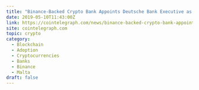 ```yaml
---
title: "Binance-Backed Crypto Bank Appoints Deutsche Bank Executive as New CEO"
date: 2019-05-10T11:43:00Z
link: https://cointelegraph.com/news/binance-backed-crypto-bank-appoints-deutsche-bank-executive-as-new-ceo?utm_medium=RSS&utm_source=hune
site: cointelegraph.com
topic: crypto
category:
  - Blockchain
  - Adoption
  - Cryptocurrencies
  - Banks
  - Binance
  - Malta
draft: false
---
```

